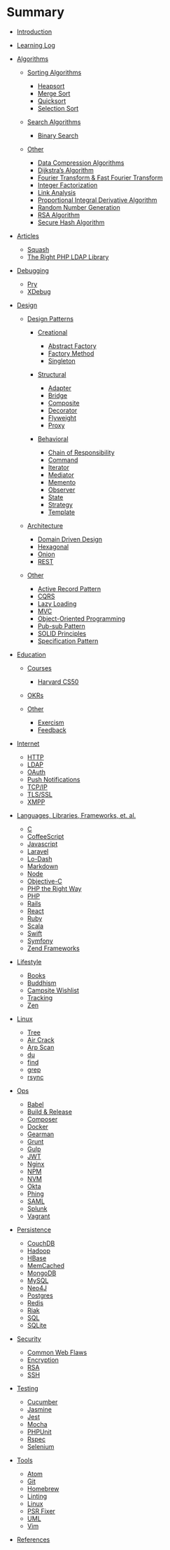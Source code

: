 # Summary

-   [Introduction](README.md)

-   [Learning Log](learning_log.md)

-   [Algorithms](algorithms/README.md)

    -   [Sorting Algorithms](algorithms/sorting.md)

        -   [Heapsort](algorithms/heapsort.md)
        -   [Merge Sort](algorithms/merge_sort.md)
        -   [Quicksort](algorithms/quicksort.md)
        -   [Selection Sort]()

    -   [Search Algorithms](algorithms/search.md)

        -   [Binary Search](algorithms/binary_search.md)

    -   [Other](algorithms/other.md)

        -   [Data Compression Algorithms]()
        -   [Dijkstra’s Algorithm](algorithms/dijkstras_algorithm.md)
        -   [Fourier Transform & Fast Fourier Transform]()
        -   [Integer Factorization]()
        -   [Link Analysis]()
        -   [Proportional Integral Derivative Algorithm]()
        -   [Random Number Generation]()
        -   [RSA Algorithm]()
        -   [Secure Hash Algorithm]()

-   [Articles](articles/README.md)

    -   [Squash](articles/squash.md)
    -   [The Right PHP LDAP Library](articles/search_for_php_ldap_library.md)

-   [Debugging](debugging/README.md)

    -   [Pry]()
    -   [XDebug]()

-   [Design](design/README.md)

    -   [Design Patterns](design/design_patterns.md)

        -   [Creational](design/creational.md)

            -   [Abstract Factory](design/abstract_factory.md)
            -   [Factory Method](design/factory_method.md)
            -   [Singleton](design/singleton.md)

        -   [Structural](design/structural.md)

            -   [Adapter](/design/adapter.md)
            -   [Bridge](/design/bridge.md)
            -   [Composite](/design/composite.md)
            -   [Decorator](/design/decorator.md)
            -   [Flyweight](/design/flyweight.md)
            -   [Proxy](/design/proxy.md)

        -   [Behavioral](design/behavioral.md)

            -   [Chain of Responsibility](design/chain_of_responsibility.md)
            -   [Command](design/command.md)
            -   [Iterator](design/iterator.md)
            -   [Mediator](design/mediator.md)
            -   [Memento](design/memento.md)
            -   [Observer](design/observer.md)
            -   [State](design/state.md)
            -   [Strategy](design/strategy.md)
            -   [Template](design/template.md)

    -   [Architecture](design/architecture.md)

        -   [Domain Driven Design](design/ddd.md)
        -   [Hexagonal](design/hexagonal.md)
        -   [Onion](design/onion.md)
        -   [REST](design/rest.md)

    -   [Other](design/other.md)

        -   [Active Record Pattern](design/active_record_pattern.md)
        -   [CQRS](design/cqrs.md)
        -   [Lazy Loading](design/lazy_loading.md)
        -   [MVC](design/mvc.md)
        -   [Object-Oriented Programming](design/oop.md)
        -   [Pub-sub Pattern](design/pub_sub.md)
        -   [SOLID Principles](design/solid.md)
        -   [Specification Pattern](design/specification_pattern.md)

-   [Education](education/README.md)

    -   [Courses](education/courses.md)

        -   [Harvard CS50](education/harvard_cs50.md)

    -   [OKRs](education/okrs.md)

    -   [Other](education/other.md)

        -   [Exercism](education/exercism.md)
        -   [Feedback](education/feedback.md)

-   [Internet](internet/README.md)

    -   [HTTP](internet/http.md)
    -   [LDAP](internet/ldap.md)
    -   [OAuth](internet/oauth.md)
    -   [Push Notifications](internet/push_notifications.md)
    -   [TCP/IP]()
    -   [TLS/SSL](internet/tls_ssl.md)
    -   [XMPP](internet/xmpp.md)

-   [Languages, Libraries, Frameworks, et. al.](languages/README.md)

    -   [C](languages/c.md)
    -   [CoffeeScript](languages/coffeescript.md)
    -   [Javascript](languages/javascript.md)
    -   [Laravel]()
    -   [Lo-Dash]()
    -   [Markdown](languages/markdown.md)
    -   [Node]()
    -   [Objective-C](languages/objective-c.md)
    -   [PHP the Right Way](languages/php-the-right-way.md)
    -   [PHP](languages/php.md)
    -   [Rails](languages/rails.md)
    -   [React](languages/react.md)
    -   [Ruby](languages/ruby.md)
    -   [Scala](languages/scala.md)
    -   [Swift](languages/swift.md)
    -   [Symfony]()
    -   [Zend Frameworks]()

-   [Lifestyle](lifestyle/README.md)

    -   [Books](lifestyle/books.md)
    -   [Buddhism](lifestyle/buddhism.md)
    -   [Campsite Wishlist](lifestyle/campsite_wishlist.md)
    -   [Tracking](lifestyle/tracking.md)
    -   [Zen](lifestyle/zen.md)

-   [Linux](linux/README.md)

    -   [Tree](linux/tree.md)
    -   [Air Crack]()
    -   [Arp Scan]()
    -   [du](linux/du.md)
    -   [find]()
    -   [grep](linux/grep.md)
    -   [rsync](linux/rsync.md)

-   [Ops](ops/README.md)

    -   [Babel]()
    -   [Build & Release](ops/build_and_release.md)
    -   [Composer](ops/composer.md)
    -   [Docker](ops/docker.md)
    -   [Gearman](ops/gearman.md)
    -   [Grunt]()
    -   [Gulp](ops/gulp.md)
    -   [JWT](ops/jwt.md)
    -   [Nginx]()
    -   [NPM](ops/npm.md)
    -   [NVM](ops/nvm.md)
    -   [Okta]()
    -   [Phing](ops/phing.md)
    -   [SAML]()
    -   [Splunk]()
    -   [Vagrant]()

-   [Persistence](persistence/README.md)

    -   [CouchDB]()
    -   [Hadoop]()
    -   [HBase]()
    -   [MemCached]()
    -   [MongoDB]()
    -   [MySQL]()
    -   [Neo4J]()
    -   [Postgres](persistence/postgres.md)
    -   [Redis]()
    -   [Riak]()
    -   [SQL](persistence/sql.md)
    -   [SQLite](persistence/sqlite.md)

-   [Security](security/README.md)

    -   [Common Web Flaws](security/common_web_security_flaws.md)
    -   [Encryption](security/encryption.md)
    -   [RSA]()
    -   [SSH](security/ssh.md)

-   [Testing](testing/README.md)

    -   [Cucumber]()
    -   [Jasmine]()
    -   [Jest]()
    -   [Mocha]()
    -   [PHPUnit]()
    -   [Rspec](testing/rspec.md)
    -   [Selenium](testing/selenium.md)

-   [Tools](tools/README.md)

    -   [Atom]()
    -   [Git](tools/git.md)
    -   [Homebrew](tools/homebrew.md)
    -   [Linting]()
    -   [Linux](tools/linux.md)
    -   [PSR Fixer](tools/psr-fixer.md)
    -   [UML](tools/uml.md)
    -   [Vim](tools/vim.md)

-   [References](references.md)
